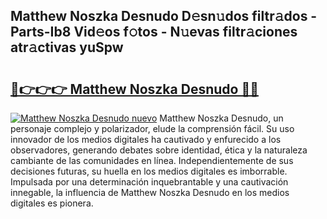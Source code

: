## Matthew Noszka Desnudo D𝚎sn𝚞dos filtr𝚊dos - Parts-Ib8 Vid𝚎os f𝚘tos - N𝚞evas filtr𝚊ciones atr𝚊ctivas yuSpw

# <h2><a href="http://mbbc32.tromn.icu/?c=Matthew+Noszka+Desnudo">🔗👉👉👉 Matthew Noszka Desnudo 🔗🔗</a></h2>

[![Matthew Noszka Desnudo nuevo](https://i.imgur.com/pEAQMta.gif)](http://mbbc32.tromn.icu/?c=Matthew+Noszka+Desnudo)
Matthew Noszka Desnudo, un personaje complejo y polarizador, elude la comprensión fácil. Su uso innovador de los medios digitales ha cautivado y enfurecido a los observadores, generando debates sobre identidad, ética y la naturaleza cambiante de las comunidades en línea. Independientemente de sus decisiones futuras, su huella en los medios digitales es imborrable. Impulsada por una determinación inquebrantable y una cautivación innegable, la influencia de Matthew Noszka Desnudo en los medios digitales es pionera.
